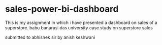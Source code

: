 # sales-power-bi-dashboard
This is my assignment in which i have presented a dashboard on sales of a superstore.
babu banarasi das university 
case study on superstore sales 

submitted to abhishek sir 
by anish keshwani 
